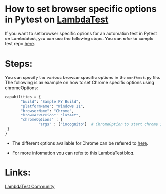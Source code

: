 # How to set browser specific options in Pytest on [LambdaTest](https://www.lambdatest.com/?utm_source=github&utm_medium=repo&utm_campaign=Pytest-browser-options)

If you want to set browser specific options for an automation test in Pytest on Lambdatest, you can use the following steps. You can refer to sample test repo [here](https://github.com/LambdaTest/pytest-selenium-sample).

# Steps:

You can specify the various browser specific options in the `conftest.py` file. The following is an example on how to set Chrome specific options using chromeOptions:

 ```python
capabilities = {
        "build": "Sample PY Build",
        "platformName": "Windows 11",
        "browserName": "Chrome",
        "browserVersion": "latest",
        "chromeOptions" : {
                "args" : ["incognito"]  # ChromeOption to start chrome in incognito mode
  }
}
 ```
* The different options available for Chrome can be referred to [here](https://seleniumhq.github.io/selenium/docs/api/py/webdriver_chrome/selenium.webdriver.chrome.options.html).

* For more information you can refer to this LambdaTest [blog](https://www.lambdatest.com/blog/desired-capabilities-in-selenium-testing/?utm_source=github&utm_medium=repo&utm_campaign=Pytest-browser-options).


# Links:

[LambdaTest Community](http://community.lambdatest.com/)

